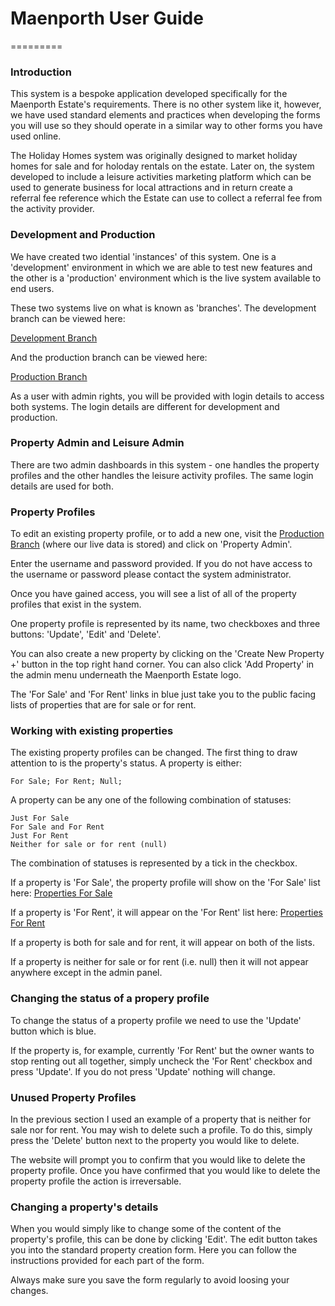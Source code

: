 # Maenporth User Guide
=========
### Introduction

This system is a bespoke application developed specifically for the Maenporth Estate's requirements.  There is no other system like it, however, we have used standard elements and practices when developing the forms you will use so they should operate in a similar way to other forms you have used online.

The Holiday Homes system was originally designed to market holiday homes for sale and for holoday rentals on the estate. Later on, the system developed to include a leisure activities marketing platform which can be used to generate business for local attractions and in return create a referral fee reference which the Estate can use to collect a referral fee from the activity provider.

### Development and Production

We have created two idential 'instances' of this system.  One is a 'development' environment in which we are able to test new features and the other is a 'production' environment which is the live system available to end users.

These two systems live on what is known as 'branches'.  The development branch can be viewed here:

[Development Branch](https://wks14-ccml-staging-maenporth.herokuapp.com/)

And the production branch can be viewed here:

[Production Branch](http://holidayhomes.maenporthestate.com/)

As a user with admin rights, you will be provided with login details to access both systems.  The login details are different for development and production.

### Property Admin and Leisure Admin

There are two admin dashboards in this system - one handles the property profiles and the other handles the leisure activity profiles.  The same login details are used for both.  

### Property Profiles

To edit an existing property profile, or to add a new one, visit the [Production Branch](http://holidayhomes.maenporthestate.com/) (where our live data is stored) and click on 'Property Admin'.

Enter the username and password provided.  If you do not have access to the username or password please contact the system administrator.

Once you have gained access, you will see a list of all of the property profiles that exist in the system.

One property profile is represented by its name, two checkboxes and three buttons: 'Update', 'Edit' and 'Delete'.

You can also create a new property by clicking on the 'Create New Property +' button in the top right hand corner.  You can also click 'Add Property' in the admin menu underneath the Maenporth Estate logo.

The 'For Sale' and 'For Rent' links in blue just take you to the public facing lists of properties that are for sale or for rent.

### Working with existing properties

The existing property profiles can be changed.  The first thing to draw attention to is the property's status.  A property is either:

```
For Sale; For Rent; Null;
```

A property can be any one of the following combination of statuses:

```
Just For Sale
For Sale and For Rent
Just For Rent
Neither for sale or for rent (null)
```

The combination of statuses is represented by a tick in the checkbox.  

If a property is 'For Sale', the property profile will show on the 'For Sale' list here: [Properties For Sale](http://holidayhomes.maenporthestate.com/properties/for-sale)

If a property is 'For Rent', it will appear on the 'For Rent' list here: [Properties For Rent](http://holidayhomes.maenporthestate.com/properties/for-rent)

If a property is both for sale and for rent, it will appear on both of the lists.

If a property is neither for sale or for rent (i.e. null) then it will not appear anywhere except in the admin panel.

### Changing the status of a propery profile

To change the status of a property profile we need to use the 'Update' button which is blue.

If the property is, for example, currently 'For Rent' but the owner wants to stop renting out all together, simply uncheck the 'For Rent' checkbox and press 'Update'.    If you do not press 'Update' nothing will change.

### Unused Property Profiles

In the previous section I used an example of a property that is neither for sale nor for rent.  You may wish to delete such a profile.  To do this, simply press the 'Delete' button next to the property you would like to delete.

The website will prompt you to confirm that you would like to delete the property profile.  Once you have confirmed that you would like to delete the property profile the action is irreversable.

### Changing a property's details

When you would simply like to change some of the content of the property's profile, this can be done by clicking 'Edit'.  The edit button takes you into the standard property creation form.  Here you can follow the instructions provided for each part of the form.

Always make sure you save the form regularly to avoid loosing your changes.
